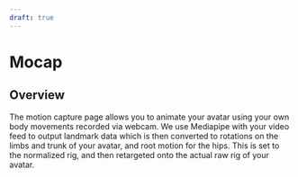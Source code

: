 ```yaml
---
draft: true
---
```


# Mocap

## Overview
The motion capture page allows you to animate your avatar using your own body movements recorded via webcam. We use Mediapipe with your video feed to output landmark data which is then converted to rotations on the limbs and trunk of your avatar, and root motion for the hips. This is set to the normalized rig, and then retargeted onto the actual raw rig of your avatar.